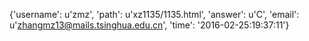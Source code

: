 {'username': u'zmz', 'path': u'xz1135/1135.html', 'answer': u'C', 'email': u'zhangmz13@mails.tsinghua.edu.cn', 'time': '2016-02-25:19:37:11'}
